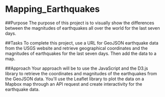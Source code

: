 # Mapping_Earthquakes

##Purpose
The purpose of this project is to visually show the differences between the magnitudes of earthquakes all over the world for the last seven days.

##Tasks
To complete this project, use a URL for GeoJSON earthquake data from the USGS website and retrieve geographical coordinates and the magnitudes of earthquakes for the last seven days. Then add the data to a map.

##Approach
Your approach will be to use the JavaScript and the D3.js library to retrieve the coordinates and magnitudes of the earthquakes from the GeoJSON data. You'll use the Leaflet library to plot the data on a Mapbox map through an API request and create interactivity for the earthquake data.

